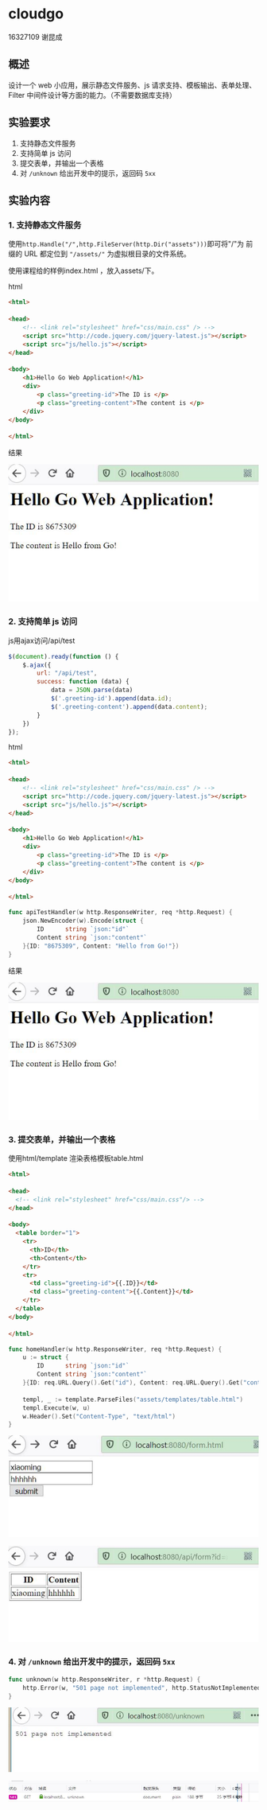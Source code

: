 # cloudgo

16327109 谢昆成

## 概述

设计一个 web 小应用，展示静态文件服务、js 请求支持、模板输出、表单处理、Filter 中间件设计等方面的能力。（不需要数据库支持） 

## 实验要求

1. 支持静态文件服务
2. 支持简单 js 访问
3. 提交表单，并输出一个表格
4. 对 `/unknown` 给出开发中的提示，返回码 `5xx`



## 实验内容

### 1. 支持静态文件服务

使用`http.Handle("/",http.FileServer(http.Dir("assets")))`即可将"/"为 前缀的 URL 都定位到 `"/assets/"` 为虚拟根目录的文件系统。

使用课程给的样例index.html ，放入assets/下。

html

```html
<html>

<head>
    <!-- <link rel="stylesheet" href="css/main.css" /> -->
    <script src="http://code.jquery.com/jquery-latest.js"></script>
    <script src="js/hello.js"></script>
</head>

<body>
    <h1>Hello Go Web Application!</h1>
    <div>
        <p class="greeting-id">The ID is </p>
        <p class="greeting-content">The content is </p>
    </div>
</body>

</html>
```

结果

![](./pic/1.JPG)

### 2. 支持简单 js 访问

js用ajax访问/api/test

```js
$(document).ready(function () {
    $.ajax({
        url: "/api/test",
        success: function (data) {
            data = JSON.parse(data)
            $('.greeting-id').append(data.id);
            $('.greeting-content').append(data.content);
        }
    })
});
```

html

```html
<html>

<head>
    <!-- <link rel="stylesheet" href="css/main.css" /> -->
    <script src="http://code.jquery.com/jquery-latest.js"></script>
    <script src="js/hello.js"></script>
</head>

<body>
    <h1>Hello Go Web Application!</h1>
    <div>
        <p class="greeting-id">The ID is </p>
        <p class="greeting-content">The content is </p>
    </div>
</body>

</html>
```

```go
func apiTestHandler(w http.ResponseWriter, req *http.Request) {
	json.NewEncoder(w).Encode(struct {
		ID      string `json:"id"`
		Content string `json:"content"`
	}{ID: "8675309", Content: "Hello from Go!"})
}
```



结果

![](./pic/1.JPG)

### 3. 提交表单，并输出一个表格

使用html/template 渲染表格模板table.html

```html
<html>

<head>
  <!-- <link rel="stylesheet" href="css/main.css"/> -->
</head>

<body>
  <table border="1">
    <tr>
      <th>ID</th>
      <th>Content</th>
    </tr>
    <tr>
      <td class="greeting-id">{{.ID}}</td>
      <td class="greeting-content">{{.Content}}</td>
    </tr>
  </table>
</body>

</html>
```

```go
func homeHandler(w http.ResponseWriter, req *http.Request) {
	u := struct {
		ID      string `json:"id"`
		Content string `json:"content"`
	}{ID: req.URL.Query().Get("id"), Content: req.URL.Query().Get("content")}

	templ, _ := template.ParseFiles("assets/templates/table.html")
	templ.Execute(w, u)
	w.Header().Set("Content-Type", "text/html")
}
```



![](./pic/2.JPG)

![](./pic/3.JPG)

### 4. 对 `/unknown` 给出开发中的提示，返回码 `5xx`

```go
func unknown(w http.ResponseWriter, r *http.Request) {
    http.Error(w, "501 page not implemented", http.StatusNotImplemented)
}
```



![](./pic/4.JPG)

![](./pic/5.JPG)
